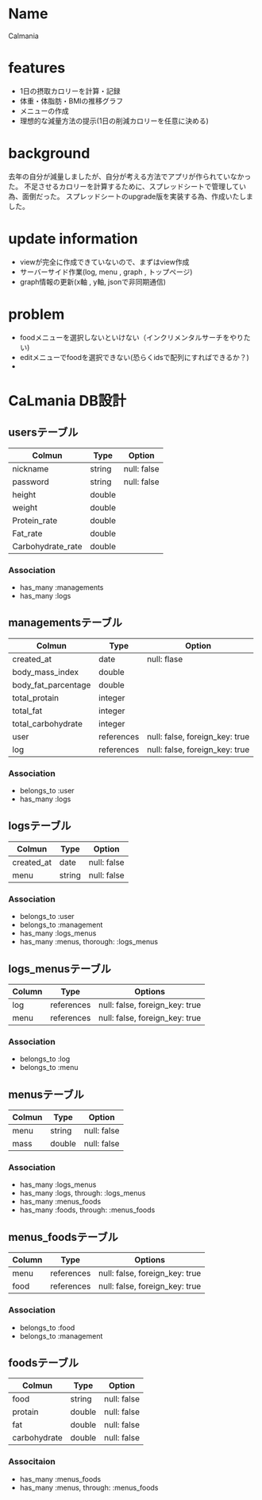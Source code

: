 # Name
 Calmania

# features
- 1日の摂取カロリーを計算・記録
- 体重・体脂肪・BMIの推移グラフ
- メニューの作成
- 理想的な減量方法の提示(1日の削減カロリーを任意に決める)

# background
 去年の自分が減量しましたが、自分が考える方法でアプリが作られていなかった。
 不足させるカロリーを計算するために、スプレッドシートで管理してい為、面倒だった。
 スプレッドシートのupgrade版を実装する為、作成いたしました。
 
# update information
 - viewが完全に作成できていないので、まずはview作成
 - サーバーサイド作業(log, menu , graph , トップページ)
 - graph情報の更新(x軸 , y軸, jsonで非同期通信)

# problem
  - foodメニューを選択しないといけない（インクリメンタルサーチをやりたい)
  - editメニューでfoodを選択できない(恐らくidsで配列にすればできるか？)
  -

# CaLmania DB設計

## usersテーブル
|Colmun|Type|Option|
|-------|----|------|
|nickname|string|null: false|
|password|string|null: false|
|height|double||
|weight|double||
|Protein_rate|double||
|Fat_rate|double||
|Carbohydrate_rate|double||
### Association
- has_many :managements
- has_many :logs

## managementsテーブル
|Colmun|Type|Option|
|-------|----|------|
|created_at|date|null: flase|
|body_mass_index|double||
|body_fat_parcentage|double||
|total_protain|integer||
|total_fat|integer||
|total_carbohydrate|integer||
|user|references|null: false, foreign_key: true|
|log|references|null: false, foreign_key: true|

### Association
- belongs_to :user
- has_many :logs

## logsテーブル
|Colmun|Type|Option|
|-------|----|------|
|created_at|date|null: false|
|menu|string|null: false|

### Association
- belongs_to :user
- belongs_to :management
- has_many :logs_menus
- has_many :menus, thorough: :logs_menus

## logs_menusテーブル
|Column|Type|Options|
|------|----|-------|
|log|references|null: false, foreign_key: true|
|menu|references|null: false, foreign_key: true|
### Association
- belongs_to :log
- belongs_to :menu

## menusテーブル
|Colmun|Type|Option|
|-------|----|------|
|menu|string|null: false|
|mass|double|null: false|
### Association
- has_many :logs_menus
- has_many :logs, through: :logs_menus
- has_many :menus_foods
- has_many :foods, through: :menus_foods

## menus_foodsテーブル
|Column|Type|Options|
|------|----|-------|
|menu|references|null: false, foreign_key: true|
|food|references|null: false, foreign_key: true|
### Association
- belongs_to :food
- belongs_to :management

## foodsテーブル
|Colmun|Type|Option|
|-------|----|------|
|food|string|null: false|
|protain|double|null: false|
|fat|double|null: false|
|carbohydrate|double|null: false|
### Associtaion
- has_many :menus_foods
- has_many :menus, through: :menus_foods

